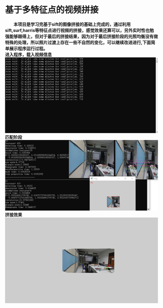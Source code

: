 # 基于多特征点的视频拼接
&emsp;&emsp;**本项目是学习完基于sift的图像拼接的基础上完成的，通过利用sift,surf,harris等特征点进行视频的拼接，感觉效果还算可以，另外实时性也勉强能够跟得上，但对于最后的拼接结果，因为对于最后拼接阶段的光照均衡没有做特殊的处理，所以照片过渡上存在一些不自然的变化，可以继续改进进行,下面简单展示程序运行过程。**
<br/>
**进入程序，载入视频信息**
![进入界面](video_pin/images/1.PNG)
**匹配阶段**
![匹配阶段](video_pin/images/2.PNG)
**拼接效果**
![拼接效果](video_pin/images/3.jpg)



